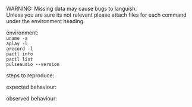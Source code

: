WARNING: Missing data may cause bugs to languish.  
Unless you are sure its not relevant please attach files for each command under the environment heading. 
 
  
environment:  
	`uname -a`  
	`aplay -l`  
	`arecord -l`    
	`pactl info`  
	`pactl list`  
	`pulseaudio --version`  
  
steps to reproduce:  
  
expected behaviour:  
  
observed behaviour:  
